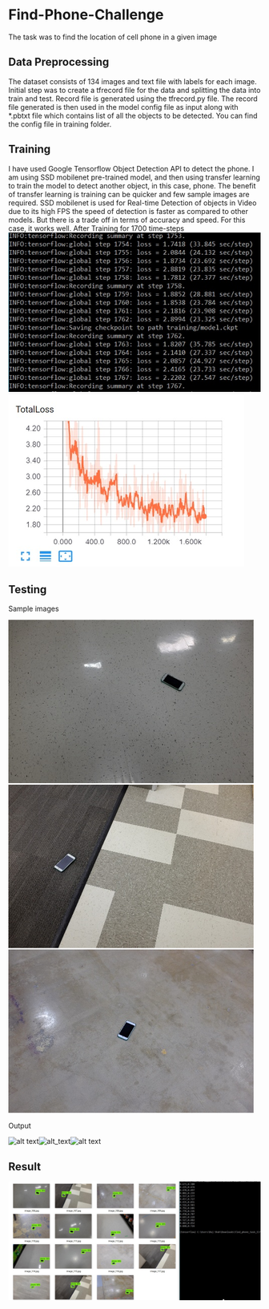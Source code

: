 # Find-Phone-Challenge
The task was to find the location of cell phone in a given image

## Data Preprocessing
The dataset consists of 134 images and text file with labels for each image. Initial step was to create a tfrecord file for the data and splitting the data into train and test. Record file is generated using the tfrecord.py file. The record file generated is then used in the model config file as input along with *.pbtxt file which contains list of all the objects to be detected. You can find the config file in training folder. 

## Training
I have used Google Tensorflow Object Detection API to detect the phone.  I am using SSD mobilenet pre-trained model, and then using transfer learning to train the model to detect another object, in this case, phone. The benefit of transfer learning is training can be quicker and few sample images are required. SSD mobilenet is used for Real-time Detection of objects in Video due to its high FPS the speed of detection is faster as compared to other models. But there is a trade off in terms of accuracy and speed. For this case, it works well.
After Training for 1700 time-steps
![alt text](https://github.com/raj-shah14/Find-Phone-Challenge/blob/master/Train_Phone/loss.jpg)
![alt text](https://github.com/raj-shah14/Find-Phone-Challenge/blob/master/Train_Phone/graph_loss.jpg)

## Testing
Sample images

![alt text](https://github.com/raj-shah14/Find-Phone-Challenge/blob/master/Find_Phone/106.jpg)![alt t7xt](https://github.com/raj-shah14/Find-Phone-Challenge/blob/master/Find_Phone/107.jpg)![alt text](https://github.com/raj-shah14/Find-Phone-Challenge/blob/master/Find_Phone/108.jpg)

Output

![alt text](https://github.com/raj-shah14/Find-Phone-Challenge/blob/master/Find_Phone/images_106.jpg)![alt_text](https://github.com/raj-shah14/Find-Phone-Challenge/blob/master/Find_Phone/images_107.jpg)![alt text](https://github.com/raj-shah14/Find-Phone-Challenge/blob/master/Find_Phone/images_108.jpg)

## Result
![alt text](https://github.com/raj-shah14/Find-Phone-Challenge/blob/master/Find_Phone/results.jpg)

